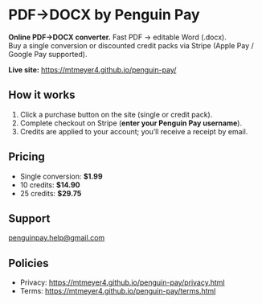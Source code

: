 # PDF→DOCX by Penguin Pay

**Online PDF→DOCX converter.** Fast PDF → editable Word (.docx).  
Buy a single conversion or discounted credit packs via Stripe (Apple Pay / Google Pay supported).

**Live site:** https://mtmeyer4.github.io/penguin-pay/

## How it works
1. Click a purchase button on the site (single or credit pack).
2. Complete checkout on Stripe (**enter your Penguin Pay username**).
3. Credits are applied to your account; you’ll receive a receipt by email.

## Pricing
- Single conversion: **$1.99**
- 10 credits: **$14.90**
- 25 credits: **$29.75**

## Support
penguinpay.help@gmail.com

## Policies
- Privacy: https://mtmeyer4.github.io/penguin-pay/privacy.html  
- Terms: https://mtmeyer4.github.io/penguin-pay/terms.html
